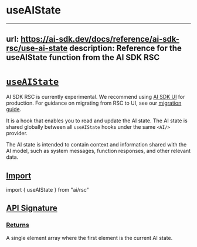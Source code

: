 # useAIState


---
url: https://ai-sdk.dev/docs/reference/ai-sdk-rsc/use-ai-state
description: Reference for the useAIState function from the AI SDK RSC
---


# [`useAIState`](#useaistate)


AI SDK RSC is currently experimental. We recommend using [AI SDK UI](/docs/ai-sdk-ui/overview) for production. For guidance on migrating from RSC to UI, see our [migration guide](/docs/ai-sdk-rsc/migrating-to-ui).

It is a hook that enables you to read and update the AI state. The AI state is shared globally between all `useAIState` hooks under the same `<AI/>` provider.

The AI state is intended to contain context and information shared with the AI model, such as system messages, function responses, and other relevant data.


## [Import](#import)


import { useAIState } from "ai/rsc"


## [API Signature](#api-signature)



### [Returns](#returns)


A single element array where the first element is the current AI state.
